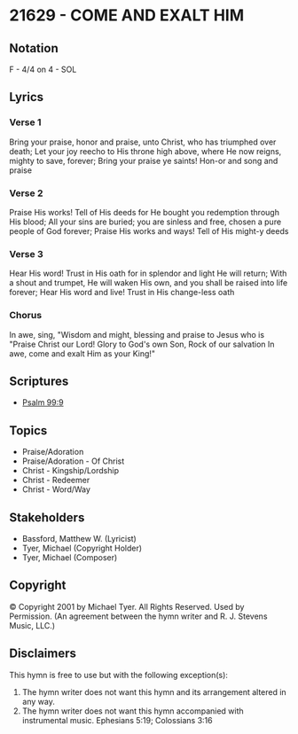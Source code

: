 # 21629 - COME AND EXALT HIM

## Notation

F - 4/4 on 4 - SOL

## Lyrics

### Verse 1

Bring your praise, honor and praise, unto Christ, who has triumphed over death; Let your joy reecho to His throne high above, where He now reigns, mighty to save, forever; 
Bring your praise ye saints! Hon-or and song and praise  




 







### Verse 2

Praise His works! Tell of His deeds for He bought you redemption through His blood; All your sins are buried; you are sinless and free, chosen a pure people of God forever;
Praise His works and ways! Tell of His might-y deeds 



### Verse 3

Hear His word! Trust in His oath for in splendor and light He will return; With a shout and trumpet, He will waken His own, and you shall be raised into life forever;
Hear His word and live! Trust in His change-less oath 



### Chorus

In awe, sing, "Wisdom and might, blessing and praise to Jesus who is
"Praise Christ our Lord! Glory to God's own Son, Rock of our salvation In awe, come and exalt Him as your King!"


## Scriptures

- [Psalm 99:9](https://www.biblegateway.com/passage/?search=Psalm%2099%3A9)

## Topics

- Praise/Adoration
- Praise/Adoration - Of Christ
- Christ - Kingship/Lordship
- Christ - Redeemer
- Christ - Word/Way

## Stakeholders

- Bassford, Matthew W. (Lyricist)
- Tyer, Michael  (Copyright Holder)
- Tyer, Michael  (Composer)

## Copyright

© Copyright 2001 by Michael Tyer. All Rights Reserved. Used by Permission.
(An agreement between the hymn writer and R. J. Stevens Music, LLC.)

## Disclaimers

This hymn is free to use but with the following exception(s):
1. The hymn writer does not want this hymn and its arrangement altered in any way.
2. The hymn writer does not want this hymn accompanied with instrumental music.
Ephesians 5:19; Colossians 3:16


